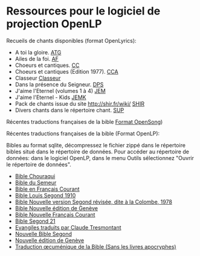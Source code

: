 # Ressources pour le logiciel de projection OpenLP


Recueils de chants disponibles (format OpenLyrics):

- A toi la gloire.                                   [ATG](https://github.com/Honkey57/Ressources_OpenLP/raw/main/A_toi_la_gloire.7z)       
- Ailes de la foi.                                   [AF](https://github.com/Honkey57/Ressources_OpenLP/raw/main/Ailes_de_la_foi.7z)
- Choeurs et cantiques.                              [CC](https://github.com/Honkey57/Ressources_OpenLP/raw/main/Choeurs_et_cantiques.7z)
- Choeurs et cantiques (Edition 1977).               [CCA](https://github.com/Honkey57/Ressources_OpenLP/raw/main/Choeurs_et_cantiques_Edition_1977.7z)
- Classeur                                           [Classeur](https://github.com/Honkey57/Ressources_OpenLP/raw/main/Classeur.7z)
- Dans la présence du Seigneur.                      [DPS](https://github.com/Honkey57/Ressources_OpenLP/raw/main/Dans_la_pr%C3%A9sence_du_seigneur.7z)
- J'aime l'Eternel (volumes 1 à 4)                   [JEM](https://github.com/Honkey57/Ressources_OpenLP/raw/main/J'aime_l_Eternel_Volume_1-4.7z)
- J'aime l'Eternel - Kids                            [JEMK](https://github.com/Honkey57/Ressources_OpenLP/raw/main/J_aime_L_Eternel_Kids.7z)
- Pack de chants issue du site http://shir.fr/wiki/  [SHIR](https://github.com/Honkey57/Ressources_OpenLP/raw/main/Shir.7z)
- Divers chants dans le répertoire chant.            [SUP](https://github.com/Honkey57/Ressources_OpenLP/raw/main/Suppl%C3%A9ments.7z)


Récentes traductions françaises de la bible [Format OpenSong](https://github.com/Honkey57/Ressources_OpenLP/raw/main/Bibles_recentes_OpenSong.zip))

Récentes traductions françaises de la bible (Format OpenLP):

Bibles au format sqlite, décompressez le fichier zippé dans le répertoire bibles situé dans le répertoire de données.
Pour accéder au répertoire de données:
dans le logiciel OpenLP, dans le menu Outils sélectionnez "Ouvrir le répertoire de données". 


- [Bible Chouraqui](https://github.com/Honkey57/Ressources_OpenLP/raw/main/Bible_Chouraqui.zip)
- [Bible du Semeur](https://github.com/Honkey57/Ressources_OpenLP/raw/main/Bible_du_Semeur.zip)
- [Bible en Français Courant](https://github.com/Honkey57/Ressources_OpenLP/raw/main/Bible_en_Francais_Courant.zip)
- [Bible Louis Segond 1910](https://github.com/Honkey57/Ressources_OpenLP/raw/main/Bible_Segond_1910.zip)
- [Bible Nouvelle version Segond révisée, dite à la Colombe, 1978](https://github.com/Honkey57/Ressources_OpenLP/raw/main/Bible_La_Colombe.zip)
- [Bible Nouvelle édition de Genève](https://github.com/Honkey57/Ressources_OpenLP/raw/main/Nouvelle_edition_de_Geneve.zip)
- [Bible Nouvelle Français Courant](https://github.com/Honkey57/Ressources_OpenLP/raw/main/Nouvelle_Bible_Segond.zip)
- [Bible Segond 21](https://github.com/Honkey57/Ressources_OpenLP/raw/main/Bible_Segond_21.zip)
- [Evangiles traduits par Claude Tresmontant](https://github.com/Honkey57/Ressources_OpenLP/raw/main/Evangiles_Tresmontant_Claude.zip)
- [Nouvelle Bible Segond](https://github.com/Honkey57/Ressources_OpenLP/raw/main/Nouvelle_Bible_Segond.zip)
- [Nouvelle édition de Genève](https://github.com/Honkey57/Ressources_OpenLP/raw/main/Nouvelle_edition_de_Geneve.zip)
- [Traduction œcuménique de la Bible (Sans les livres apocryphes)](https://github.com/Honkey57/Ressources_OpenLP/raw/main/Traduction_oecumenique_de_la_bible.zip)

